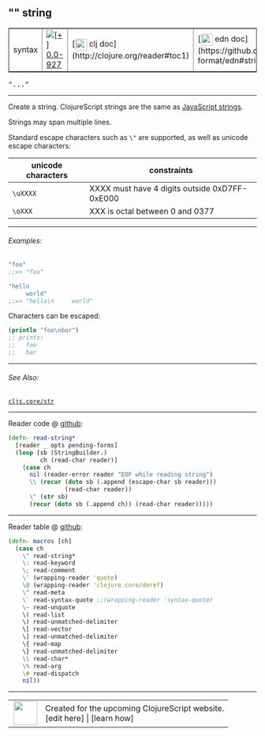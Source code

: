 ## "" string



 <table border="1">
<tr>
<td>syntax</td>
<td><a href="https://github.com/cljsinfo/cljs-api-docs/tree/0.0-927"><img valign="middle" alt="[+] 0.0-927" title="Added in 0.0-927" src="https://img.shields.io/badge/+-0.0--927-lightgrey.svg"></a> </td>
<td>
[<img height="24px" valign="middle" src="http://i.imgur.com/1GjPKvB.png"> clj doc](http://clojure.org/reader#toc1)
</td>
<td>
[<img height="24px" valign="middle" src="http://i.imgur.com/I8uNXHv.png"> edn doc](https://github.com/edn-format/edn#strings)
</td>
</tr>
</table>

<samp>"..."</samp><br>

---


Create a string.  ClojureScript strings are the same as [JavaScript strings].

[JavaScript strings]:https://developer.mozilla.org/en-US/docs/Web/JavaScript/Reference/Global_Objects/String

Strings may span multiple lines.

Standard escape characters such as `\"` are supported, as well as unicode
escape characters:

| unicode characters  | constraints                                   |
|---------------------|-----------------------------------------------|
| `\uXXXX`            | XXXX must have 4 digits outside 0xD7FF-0xE000 |
| `\oXXX`             | XXX is octal between 0 and 0377               |



---

###### Examples:

```clj
"foo"
;;=> "foo"

"hello
     world"
;;=> "hello\n     world"
```

Characters can be escaped:

```clj
(println "foo\nbar")
;; prints:
;;   foo
;;   bar
```



---

###### See Also:

[`cljs.core/str`](../cljs.core/str.md)<br>

---





Reader code @ [github]():

```clj
(defn- read-string*
  [reader _ opts pending-forms]
  (loop [sb (StringBuilder.)
         ch (read-char reader)]
    (case ch
      nil (reader-error reader "EOF while reading string")
      \\ (recur (doto sb (.append (escape-char sb reader)))
                (read-char reader))
      \" (str sb)
      (recur (doto sb (.append ch)) (read-char reader)))))
```

<!--
Repo - tag - source tree - lines:

 <pre>

</pre>
-->

---
Reader table @ [github]():

```clj
(defn- macros [ch]
  (case ch
    \" read-string*
    \: read-keyword
    \; read-comment
    \' (wrapping-reader 'quote)
    \@ (wrapping-reader 'clojure.core/deref)
    \^ read-meta
    \` read-syntax-quote ;;(wrapping-reader 'syntax-quote)
    \~ read-unquote
    \( read-list
    \) read-unmatched-delimiter
    \[ read-vector
    \] read-unmatched-delimiter
    \{ read-map
    \} read-unmatched-delimiter
    \\ read-char*
    \% read-arg
    \# read-dispatch
    nil))
```

<!--
Repo - tag - source tree - lines:

 <pre>

</pre>
-->

---



 <table>
<tr><td>
<img valign="middle" align="right" width="48px" src="http://i.imgur.com/Hi20huC.png">
</td><td>
Created for the upcoming ClojureScript website.<br>
[edit here] | [learn how]
</td></tr></table>

[edit here]:https://github.com/cljsinfo/cljs-api-docs/blob/master/cljsdoc/syntax/string.cljsdoc
[learn how]:https://github.com/cljsinfo/cljs-api-docs/wiki/cljsdoc-files

<!--

This information was too distracting to show to readers, but I'll leave it
commented here since it is helpful to:

- pretty-print the data used to generate this document
- and show how to retrieve that data



The API data for this symbol:

```clj
{:description "Create a string.  ClojureScript strings are the same as [JavaScript strings].\n\n[JavaScript strings]:https://developer.mozilla.org/en-US/docs/Web/JavaScript/Reference/Global_Objects/String\n\nStrings may span multiple lines.\n\nStandard escape characters such as `\\\"` are supported, as well as unicode\nescape characters:\n\n| unicode characters  | constraints                                   |\n|---------------------|-----------------------------------------------|\n| `\\uXXXX`            | XXXX must have 4 digits outside 0xD7FF-0xE000 |\n| `\\oXXX`             | XXX is octal between 0 and 0377               |",
 :syntax-equiv {:edn-url "https://github.com/edn-format/edn#strings",
                :clj-url "http://clojure.org/reader#toc1"},
 :ns "syntax",
 :name "string",
 :name-encode "string",
 :history [["+" "0.0-927"]],
 :type "syntax",
 :related ["cljs.core/str"],
 :full-name-encode "syntax/string",
 :extra-sources ({:code "(defn- read-string*\n  [reader _ opts pending-forms]\n  (loop [sb (StringBuilder.)\n         ch (read-char reader)]\n    (case ch\n      nil (reader-error reader \"EOF while reading string\")\n      \\\\ (recur (doto sb (.append (escape-char sb reader)))\n                (read-char reader))\n      \\\" (str sb)\n      (recur (doto sb (.append ch)) (read-char reader)))))",
                  :title "Reader code",
                  :repo "tools.reader",
                  :tag "tools.reader-1.0.0-alpha3",
                  :filename "src/main/clojure/clojure/tools/reader.clj",
                  :lines [292 301],
                  :url "https://github.com/clojure/tools.reader/blob/tools.reader-1.0.0-alpha3/src/main/clojure/clojure/tools/reader.clj#L292-L301"}
                 {:code "(defn- macros [ch]\n  (case ch\n    \\\" read-string*\n    \\: read-keyword\n    \\; read-comment\n    \\' (wrapping-reader 'quote)\n    \\@ (wrapping-reader 'clojure.core/deref)\n    \\^ read-meta\n    \\` read-syntax-quote ;;(wrapping-reader 'syntax-quote)\n    \\~ read-unquote\n    \\( read-list\n    \\) read-unmatched-delimiter\n    \\[ read-vector\n    \\] read-unmatched-delimiter\n    \\{ read-map\n    \\} read-unmatched-delimiter\n    \\\\ read-char*\n    \\% read-arg\n    \\# read-dispatch\n    nil))",
                  :title "Reader table",
                  :repo "tools.reader",
                  :tag "tools.reader-1.0.0-alpha3",
                  :filename "src/main/clojure/clojure/tools/reader.clj",
                  :lines [743 762],
                  :url "https://github.com/clojure/tools.reader/blob/tools.reader-1.0.0-alpha3/src/main/clojure/clojure/tools/reader.clj#L743-L762"}),
 :usage ["\"...\""],
 :examples [{:id "eb97ac",
             :content "```clj\n\"foo\"\n;;=> \"foo\"\n\n\"hello\n     world\"\n;;=> \"hello\\n     world\"\n```\n\nCharacters can be escaped:\n\n```clj\n(println \"foo\\nbar\")\n;; prints:\n;;   foo\n;;   bar\n```"}],
 :full-name "syntax/string",
 :display "\"\" string",
 :cljsdoc-url "https://github.com/cljsinfo/cljs-api-docs/blob/master/cljsdoc/syntax/string.cljsdoc"}

```

Retrieve the API data for this symbol:

```clj
;; from Clojure REPL
(require '[clojure.edn :as edn])
(-> (slurp "https://raw.githubusercontent.com/cljsinfo/cljs-api-docs/catalog/cljs-api.edn")
    (edn/read-string)
    (get-in [:symbols "syntax/string"]))
```

-->
